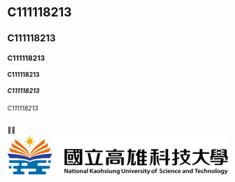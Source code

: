 # C111118213
## C111118213
### C111118213
#### C111118213
##### C111118213
###### C111118213

🧑‍🚀
![NKUST](nkust.png "NKUST")
